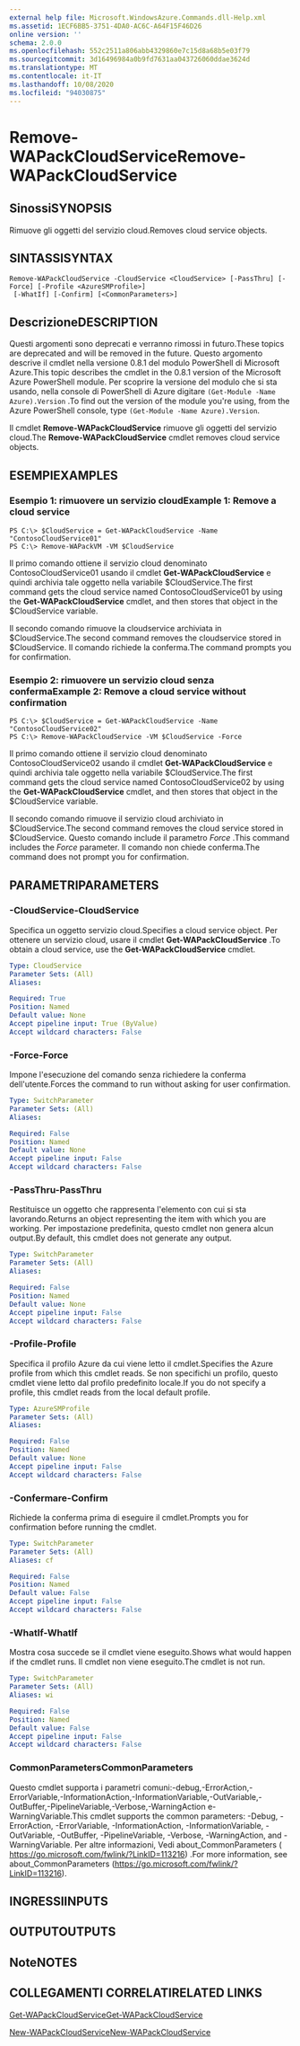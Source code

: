 ```yaml
---
external help file: Microsoft.WindowsAzure.Commands.dll-Help.xml
ms.assetid: 1ECF6BB5-3751-4DA0-AC6C-A64F15F46D26
online version: ''
schema: 2.0.0
ms.openlocfilehash: 552c2511a806abb4329860e7c15d8a68b5e03f79
ms.sourcegitcommit: 3d16496984a0b9fd7631aa043726060ddae3624d
ms.translationtype: MT
ms.contentlocale: it-IT
ms.lasthandoff: 10/08/2020
ms.locfileid: "94030875"
---
```

# <span data-ttu-id="3b8c0-101">Remove-WAPackCloudService</span><span class="sxs-lookup"><span data-stu-id="3b8c0-101">Remove-WAPackCloudService</span></span>

## <span data-ttu-id="3b8c0-102">Sinossi</span><span class="sxs-lookup"><span data-stu-id="3b8c0-102">SYNOPSIS</span></span>
<span data-ttu-id="3b8c0-103">Rimuove gli oggetti del servizio cloud.</span><span class="sxs-lookup"><span data-stu-id="3b8c0-103">Removes cloud service objects.</span></span>

## <span data-ttu-id="3b8c0-104">SINTASSI</span><span class="sxs-lookup"><span data-stu-id="3b8c0-104">SYNTAX</span></span>

```
Remove-WAPackCloudService -CloudService <CloudService> [-PassThru] [-Force] [-Profile <AzureSMProfile>]
 [-WhatIf] [-Confirm] [<CommonParameters>]
```

## <span data-ttu-id="3b8c0-105">Descrizione</span><span class="sxs-lookup"><span data-stu-id="3b8c0-105">DESCRIPTION</span></span>
<span data-ttu-id="3b8c0-106">Questi argomenti sono deprecati e verranno rimossi in futuro.</span><span class="sxs-lookup"><span data-stu-id="3b8c0-106">These topics are deprecated and will be removed in the future.</span></span>
<span data-ttu-id="3b8c0-107">Questo argomento descrive il cmdlet nella versione 0.8.1 del modulo PowerShell di Microsoft Azure.</span><span class="sxs-lookup"><span data-stu-id="3b8c0-107">This topic describes the cmdlet in the 0.8.1 version of the Microsoft Azure PowerShell module.</span></span>
<span data-ttu-id="3b8c0-108">Per scoprire la versione del modulo che si sta usando, nella console di PowerShell di Azure digitare `(Get-Module -Name Azure).Version` .</span><span class="sxs-lookup"><span data-stu-id="3b8c0-108">To find out the version of the module you're using, from the Azure PowerShell console, type `(Get-Module -Name Azure).Version`.</span></span>

<span data-ttu-id="3b8c0-109">Il cmdlet **Remove-WAPackCloudService** rimuove gli oggetti del servizio cloud.</span><span class="sxs-lookup"><span data-stu-id="3b8c0-109">The **Remove-WAPackCloudService** cmdlet removes cloud service objects.</span></span>

## <span data-ttu-id="3b8c0-110">ESEMPI</span><span class="sxs-lookup"><span data-stu-id="3b8c0-110">EXAMPLES</span></span>

### <span data-ttu-id="3b8c0-111">Esempio 1: rimuovere un servizio cloud</span><span class="sxs-lookup"><span data-stu-id="3b8c0-111">Example 1: Remove a cloud service</span></span>
```
PS C:\> $CloudService = Get-WAPackCloudService -Name "ContosoCloudService01"
PS C:\> Remove-WAPackVM -VM $CloudService
```

<span data-ttu-id="3b8c0-112">Il primo comando ottiene il servizio cloud denominato ContosoCloudService01 usando il cmdlet **Get-WAPackCloudService** e quindi archivia tale oggetto nella variabile $CloudService.</span><span class="sxs-lookup"><span data-stu-id="3b8c0-112">The first command gets the cloud service named ContosoCloudService01 by using the **Get-WAPackCloudService** cmdlet, and then stores that object in the $CloudService variable.</span></span>

<span data-ttu-id="3b8c0-113">Il secondo comando rimuove la cloudservice archiviata in $CloudService.</span><span class="sxs-lookup"><span data-stu-id="3b8c0-113">The second command removes the cloudservice stored in $CloudService.</span></span>
<span data-ttu-id="3b8c0-114">Il comando richiede la conferma.</span><span class="sxs-lookup"><span data-stu-id="3b8c0-114">The command prompts you for confirmation.</span></span>

### <span data-ttu-id="3b8c0-115">Esempio 2: rimuovere un servizio cloud senza conferma</span><span class="sxs-lookup"><span data-stu-id="3b8c0-115">Example 2: Remove a cloud service without confirmation</span></span>
```
PS C:\> $CloudService = Get-WAPackCloudService -Name "ContosoCloudService02"
PS C:\> Remove-WAPackCloudService -VM $CloudService -Force
```

<span data-ttu-id="3b8c0-116">Il primo comando ottiene il servizio cloud denominato ContosoCloudService02 usando il cmdlet **Get-WAPackCloudService** e quindi archivia tale oggetto nella variabile $CloudService.</span><span class="sxs-lookup"><span data-stu-id="3b8c0-116">The first command gets the cloud service named ContosoCloudService02 by using the **Get-WAPackCloudService** cmdlet, and then stores that object in the $CloudService variable.</span></span>

<span data-ttu-id="3b8c0-117">Il secondo comando rimuove il servizio cloud archiviato in $CloudService.</span><span class="sxs-lookup"><span data-stu-id="3b8c0-117">The second command removes the cloud service stored in $CloudService.</span></span>
<span data-ttu-id="3b8c0-118">Questo comando include il parametro *Force* .</span><span class="sxs-lookup"><span data-stu-id="3b8c0-118">This command includes the *Force* parameter.</span></span>
<span data-ttu-id="3b8c0-119">Il comando non chiede conferma.</span><span class="sxs-lookup"><span data-stu-id="3b8c0-119">The command does not prompt you for confirmation.</span></span>

## <span data-ttu-id="3b8c0-120">PARAMETRI</span><span class="sxs-lookup"><span data-stu-id="3b8c0-120">PARAMETERS</span></span>

### <span data-ttu-id="3b8c0-121">-CloudService</span><span class="sxs-lookup"><span data-stu-id="3b8c0-121">-CloudService</span></span>
<span data-ttu-id="3b8c0-122">Specifica un oggetto servizio cloud.</span><span class="sxs-lookup"><span data-stu-id="3b8c0-122">Specifies a cloud service object.</span></span>
<span data-ttu-id="3b8c0-123">Per ottenere un servizio cloud, usare il cmdlet **Get-WAPackCloudService** .</span><span class="sxs-lookup"><span data-stu-id="3b8c0-123">To obtain a cloud service, use the **Get-WAPackCloudService** cmdlet.</span></span>

```yaml
Type: CloudService
Parameter Sets: (All)
Aliases:

Required: True
Position: Named
Default value: None
Accept pipeline input: True (ByValue)
Accept wildcard characters: False
```

### <span data-ttu-id="3b8c0-124">-Force</span><span class="sxs-lookup"><span data-stu-id="3b8c0-124">-Force</span></span>
<span data-ttu-id="3b8c0-125">Impone l'esecuzione del comando senza richiedere la conferma dell'utente.</span><span class="sxs-lookup"><span data-stu-id="3b8c0-125">Forces the command to run without asking for user confirmation.</span></span>

```yaml
Type: SwitchParameter
Parameter Sets: (All)
Aliases:

Required: False
Position: Named
Default value: None
Accept pipeline input: False
Accept wildcard characters: False
```

### <span data-ttu-id="3b8c0-126">-PassThru</span><span class="sxs-lookup"><span data-stu-id="3b8c0-126">-PassThru</span></span>
<span data-ttu-id="3b8c0-127">Restituisce un oggetto che rappresenta l'elemento con cui si sta lavorando.</span><span class="sxs-lookup"><span data-stu-id="3b8c0-127">Returns an object representing the item with which you are working.</span></span>
<span data-ttu-id="3b8c0-128">Per impostazione predefinita, questo cmdlet non genera alcun output.</span><span class="sxs-lookup"><span data-stu-id="3b8c0-128">By default, this cmdlet does not generate any output.</span></span>

```yaml
Type: SwitchParameter
Parameter Sets: (All)
Aliases:

Required: False
Position: Named
Default value: None
Accept pipeline input: False
Accept wildcard characters: False
```

### <span data-ttu-id="3b8c0-129">-Profile</span><span class="sxs-lookup"><span data-stu-id="3b8c0-129">-Profile</span></span>
<span data-ttu-id="3b8c0-130">Specifica il profilo Azure da cui viene letto il cmdlet.</span><span class="sxs-lookup"><span data-stu-id="3b8c0-130">Specifies the Azure profile from which this cmdlet reads.</span></span>
<span data-ttu-id="3b8c0-131">Se non specifichi un profilo, questo cmdlet viene letto dal profilo predefinito locale.</span><span class="sxs-lookup"><span data-stu-id="3b8c0-131">If you do not specify a profile, this cmdlet reads from the local default profile.</span></span>

```yaml
Type: AzureSMProfile
Parameter Sets: (All)
Aliases:

Required: False
Position: Named
Default value: None
Accept pipeline input: False
Accept wildcard characters: False
```

### <span data-ttu-id="3b8c0-132">-Confermare</span><span class="sxs-lookup"><span data-stu-id="3b8c0-132">-Confirm</span></span>
<span data-ttu-id="3b8c0-133">Richiede la conferma prima di eseguire il cmdlet.</span><span class="sxs-lookup"><span data-stu-id="3b8c0-133">Prompts you for confirmation before running the cmdlet.</span></span>

```yaml
Type: SwitchParameter
Parameter Sets: (All)
Aliases: cf

Required: False
Position: Named
Default value: False
Accept pipeline input: False
Accept wildcard characters: False
```

### <span data-ttu-id="3b8c0-134">-WhatIf</span><span class="sxs-lookup"><span data-stu-id="3b8c0-134">-WhatIf</span></span>
<span data-ttu-id="3b8c0-135">Mostra cosa succede se il cmdlet viene eseguito.</span><span class="sxs-lookup"><span data-stu-id="3b8c0-135">Shows what would happen if the cmdlet runs.</span></span>
<span data-ttu-id="3b8c0-136">Il cmdlet non viene eseguito.</span><span class="sxs-lookup"><span data-stu-id="3b8c0-136">The cmdlet is not run.</span></span>

```yaml
Type: SwitchParameter
Parameter Sets: (All)
Aliases: wi

Required: False
Position: Named
Default value: False
Accept pipeline input: False
Accept wildcard characters: False
```

### <span data-ttu-id="3b8c0-137">CommonParameters</span><span class="sxs-lookup"><span data-stu-id="3b8c0-137">CommonParameters</span></span>
<span data-ttu-id="3b8c0-138">Questo cmdlet supporta i parametri comuni:-debug,-ErrorAction,-ErrorVariable,-InformationAction,-InformationVariable,-OutVariable,-OutBuffer,-PipelineVariable,-Verbose,-WarningAction e-WarningVariable.</span><span class="sxs-lookup"><span data-stu-id="3b8c0-138">This cmdlet supports the common parameters: -Debug, -ErrorAction, -ErrorVariable, -InformationAction, -InformationVariable, -OutVariable, -OutBuffer, -PipelineVariable, -Verbose, -WarningAction, and -WarningVariable.</span></span> <span data-ttu-id="3b8c0-139">Per altre informazioni, Vedi about_CommonParameters ( https://go.microsoft.com/fwlink/?LinkID=113216) .</span><span class="sxs-lookup"><span data-stu-id="3b8c0-139">For more information, see about_CommonParameters (https://go.microsoft.com/fwlink/?LinkID=113216).</span></span>

## <span data-ttu-id="3b8c0-140">INGRESSI</span><span class="sxs-lookup"><span data-stu-id="3b8c0-140">INPUTS</span></span>

## <span data-ttu-id="3b8c0-141">OUTPUT</span><span class="sxs-lookup"><span data-stu-id="3b8c0-141">OUTPUTS</span></span>

## <span data-ttu-id="3b8c0-142">Note</span><span class="sxs-lookup"><span data-stu-id="3b8c0-142">NOTES</span></span>

## <span data-ttu-id="3b8c0-143">COLLEGAMENTI CORRELATI</span><span class="sxs-lookup"><span data-stu-id="3b8c0-143">RELATED LINKS</span></span>

[<span data-ttu-id="3b8c0-144">Get-WAPackCloudService</span><span class="sxs-lookup"><span data-stu-id="3b8c0-144">Get-WAPackCloudService</span></span>](./Get-WAPackCloudService.md)

[<span data-ttu-id="3b8c0-145">New-WAPackCloudService</span><span class="sxs-lookup"><span data-stu-id="3b8c0-145">New-WAPackCloudService</span></span>](./New-WAPackCloudService.md)


